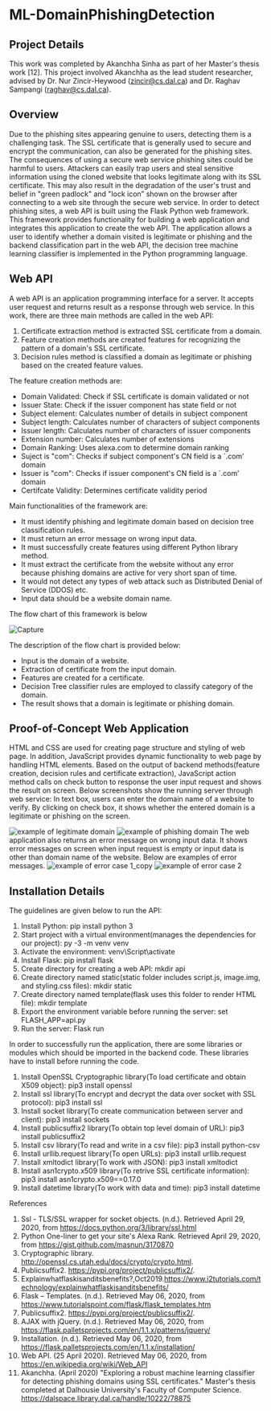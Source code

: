 # ML-DomainPhishingDetection

## Project Details
This work was completed by Akanchha Sinha as part of her Master's thesis work [12]. This project involved Akanchha as the lead student researcher, advised by Dr. Nur Zincir-Heywood (zincir@cs.dal.ca) and Dr. Raghav Sampangi (raghav@cs.dal.ca).


## Overview
Due to the phishing sites appearing genuine to users, detecting them is a challenging
task. The SSL certificate that is generally used to secure and encrypt the communication, 
can also be generated for the phishing sites. The consequences of using a secure web service
phishing sites could be harmful to users. 
Attackers can easily trap users and steal sensitive information using the cloned website that looks legitimate along with its SSL certificate. 
This may also result in the degradation of the user's trust and belief in "green padlock" and 
"lock icon” shown on the browser after connecting to a web site through the secure web service. 
In order to detect phishing sites, a web API is built using the Flask Python web framework. 
This framework provides functionality for building a web application and integrates this application to create the web API.
The application allows a user to identify whether a domain visited is legitimate or phishing 
and the backend classification part in the web API, the decision tree machine learning classifier is implemented in the Python programming language.


## Web API 
A web API is an application programming interface for a server. It accepts user request and returns result as a response through web service.
In this work, there are three main methods are called in the web API:
1. Certificate extraction method is extracted SSL certificate from a domain.
2. Feature creation methods are created features for recognizing the pattern of a domain's SSL certificate.  
3. Decision rules method is classified a domain as legitimate or phishing based on the created feature values.

The feature creation methods are:
*  Domain Validated: Check if SSL certificate is domain validated or not
*  Issuer State: Check if the issuer component has state field or not
*  Subject element: Calculates number of details in subject component
*  Subject length: Calculates number of characters of subject components
*  Issuer length: Calculates number of characters of issuer components
*  Extension number: Calculates number of extensions 
*  Domain Ranking: Uses alexa.com to determine domain ranking
*  Suject is "com": Checks if subject component's CN field is a `.com’ domain
*  Issuer is "com": Checks if issuer component's CN field is a `.com’ domain
*  Certifcate Validity: Determines certificate validity period


Main functionalities of the framework are:
* It must identify phishing and legitimate domain based on decision tree classification rules.
* It must return an error message on wrong input data.
* It must successfully create features using different Python library method.
* It must extract the certificate from the website without any error because phishing domains are active for very short span of time.
* It would not detect any types of web attack such as Distributed Denial of Service (DDOS) etc.
* Input data should be a website domain name.

The flow chart of this framework is below

![Capture](https://user-images.githubusercontent.com/55644004/83824112-9d782c00-a6a3-11ea-8a94-1eda00b3644f.PNG)


                               
The description of the flow chart is provided below:

* Input is the domain of a website.
* Extraction of certificate from the input domain. 
* Features are created for a certificate.
* Decision Tree classifier rules are employed to classify category of the domain.
* The result shows that a domain is legitimate or phishing domain.
                                                            
                                                       
                                                             

## Proof-of-Concept Web Application
HTML and CSS are used for creating page structure and styling of web page. 
In addition, JavaScript provides dynamic functionality to web page by handling HTML elements. 
Based on the output of backend methods(feature creation, decision rules and certificate extraction), JavaScript action method calls on check button to response the user input request and shows the result on screen.
Below screenshots show the running server through web service:
In text box, users can enter the domain name of a website to verify. By clicking on check box, it shows whether the entered domain is a legitimate or phishing on the screen.


![example of legitimate domain](https://user-images.githubusercontent.com/55644004/83824028-64d85280-a6a3-11ea-8879-a294a25d57b0.png)
![example of phishing domain](https://user-images.githubusercontent.com/55644004/83824035-69047000-a6a3-11ea-970a-19427b335967.png)
The web application also returns an error message on wrong input data. 
It shows error messages on screen when input request is empty or input data is other than domain name of the website.
Below are examples of error messages.
![example of error case 1_copy](https://user-images.githubusercontent.com/55644004/83824023-6144cb80-a6a3-11ea-9eea-6cf4e3e28f65.png)
![example of error case 2](https://user-images.githubusercontent.com/55644004/83824025-630e8f00-a6a3-11ea-8819-b30d96836b76.png)



## Installation Details
The guidelines are given below to run the API:

1. Install Python: pip install python 3
2. Start project with a virtual environment(manages the dependencies for our project): py -3 -m venv venv 
3. Activate the environment: venv\Script\activate
4. Install Flask: pip install flask
5. Create directory for creating a web API: mkdir api
6. Create directory named static(static folder includes
script.js, image.img, and styling.css files): mkdir static 
7. Create directory named template(flask uses this folder to render HTML file): mkdir template
8. Export the environment variable before running the server: set FLASH_APP=api.py
9. Run the server: Flask run

In order to successfully run the application, there are some libraries or modules which should be imported in the backend code. 
These libraries have to install before running the code.

1. Install OpenSSL Cryptographic library(To load certificate and obtain X509 object): pip3 install openssl
2. Install ssl library(To encrypt and decrypt the data over socket with SSL protocol): pip3 install ssl
3. Install socket library(To create communication between server and client): pip3 install sockets
4. Install publicsuffix2 library(To obtain top level domain of URL): pip3 install publicsuffix2
5. Install csv library(To read and write in a csv file): pip3 install python-csv
6. Install urllib.request library(To open URLs): pip3 install urllib.request
7. Install xmltodict library(To work with JSON): pip3 install xmltodict
8. Install asn1crypto.x509 library(To retrive SSL certificate information): pip3 install asn1crypto.x509==0.17.0
9. Install datetime library(To work with data and time): pip3 install datetime


References
1. Ssl - TLS/SSL wrapper for socket objects. (n.d.). Retrieved April 29, 2020, from https://docs.python.org/3/library/ssl.html
2. Python One-liner to get your site's Alexa Rank. Retrieved April 29, 2020, from https://gist.github.com/masnun/3170870
3. Cryptographic library.  http://openssl.cs.utah.edu/docs/crypto/crypto.html.
4. Publicsuffix2.  https://pypi.org/project/publicsuffix2/.
5. Explainwhatflaskisanditsbenefits?,Oct2019.https://www.i2tutorials.com/technology/explainwhatflaskisanditsbenefits/
7. Flask – Templates. (n.d.). Retrieved May 06, 2020, from https://www.tutorialspoint.com/flask/flask_templates.htm
8. Publicsuffix2.  https://pypi.org/project/publicsuffix2/.
9. AJAX with jQuery. (n.d.). Retrieved May 06, 2020, from https://flask.palletsprojects.com/en/1.1.x/patterns/jquery/
10. Installation. (n.d.). Retrieved May 06, 2020, from https://flask.palletsprojects.com/en/1.1.x/installation/
11. Web API. (25 April 2020). Retrieved May 06, 2020, from https://en.wikipedia.org/wiki/Web_API
12. Akanchha. (April 2020) "Exploring a robust machine learning classifier for detecting phishing domains using SSL certificates." Master's thesis completed at Dalhousie University's Faculty of Computer Science. https://dalspace.library.dal.ca/handle/10222/78875

















